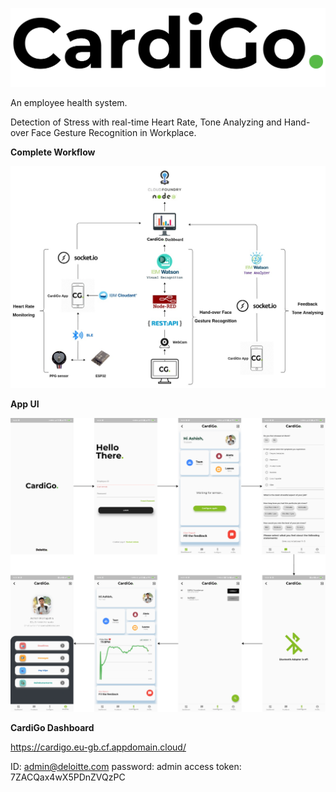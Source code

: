 ![alt text](https://github.com/amgugu111/CardiGo/blob/master/cardigo/assets/cardigo_logo.png?raw=true)

An employee health system.

Detection of Stress with real-time Heart Rate, Tone Analyzing and Hand-over Face Gesture Recognition in Workplace.

**Complete Workflow**

![alt text](https://github.com/amgugu111/CardiGo/blob/master/Images/CardigoFlow.jpg?raw=true)

**App UI**

![alt text](https://github.com/amgugu111/CardiGo/blob/master/Images/appUI.png?raw=true)

**CardiGo Dashboard**

https://cardigo.eu-gb.cf.appdomain.cloud/

ID: admin@deloitte.com
password: admin
access token: 7ZACQax4wX5PDnZVQzPC
